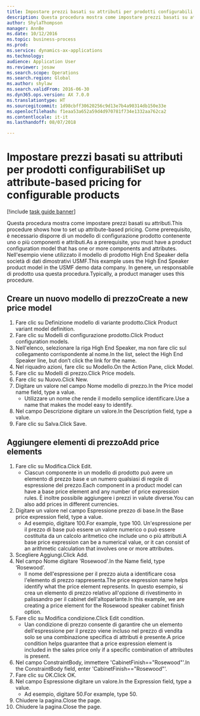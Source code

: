 ```yaml
--- 
title: Impostare prezzi basati su attributi per prodotti configurabili
description: Questa procedura mostra come impostare prezzi basati su attributi.
author: ShylaThompson
manager: AnnBe
ms.date: 10/12/2016
ms.topic: business-process
ms.prod: 
ms.service: dynamics-ax-applications
ms.technology: 
audience: Application User
ms.reviewer: josaw
ms.search.scope: Operations
ms.search.region: Global
ms.author: shylaw
ms.search.validFrom: 2016-06-30
ms.dyn365.ops.version: AX 7.0.0
ms.translationtype: HT
ms.sourcegitcommit: 1d98cbff30620256c9d13e7b4a90314db150e33e
ms.openlocfilehash: f1eaa53a652a59d4d970781f734e1332aa762ca2
ms.contentlocale: it-it
ms.lasthandoff: 08/07/2018

---
```

# <a name="set-up-attribute-based-pricing-for-configurable-products"></a><span data-ttu-id="cfa00-103">Impostare prezzi basati su attributi per prodotti configurabili</span><span class="sxs-lookup"><span data-stu-id="cfa00-103">Set up attribute-based pricing for configurable products</span></span>

[!include [task guide banner](../../includes/task-guide-banner.md)]

<span data-ttu-id="cfa00-104">Questa procedura mostra come impostare prezzi basati su attributi.</span><span class="sxs-lookup"><span data-stu-id="cfa00-104">This procedure shows how to set up attribute-based pricing.</span></span> <span data-ttu-id="cfa00-105">Come prerequisito, è necessario disporre di un modello di configurazione prodotto contenente uno o più componenti e attributi.</span><span class="sxs-lookup"><span data-stu-id="cfa00-105">As a prerequisite, you must have a product configuration model that has one or more components and attributes.</span></span> <span data-ttu-id="cfa00-106">Nell'esempio viene utilizzato il modello di prodotto High End Speaker della società di dati dimostrativi USMF.</span><span class="sxs-lookup"><span data-stu-id="cfa00-106">This example uses the High End Speaker product model in the USMF demo data company.</span></span> <span data-ttu-id="cfa00-107">In genere, un responsabile di prodotto usa questa procedura.</span><span class="sxs-lookup"><span data-stu-id="cfa00-107">Typically, a product manager uses this procedure.</span></span>


## <a name="create-a-new-price-model"></a><span data-ttu-id="cfa00-108">Creare un nuovo modello di prezzo</span><span class="sxs-lookup"><span data-stu-id="cfa00-108">Create a new price model</span></span>
1. <span data-ttu-id="cfa00-109">Fare clic su Definizione modello di variante prodotto.</span><span class="sxs-lookup"><span data-stu-id="cfa00-109">Click Product variant model definition.</span></span>
2. <span data-ttu-id="cfa00-110">Fare clic su Modelli di configurazione prodotto.</span><span class="sxs-lookup"><span data-stu-id="cfa00-110">Click Product configuration models.</span></span>
3. <span data-ttu-id="cfa00-111">Nell'elenco, selezionare la riga High End Speaker, ma non fare clic sul collegamento corrispondente al nome.</span><span class="sxs-lookup"><span data-stu-id="cfa00-111">In the list, select the High End Speaker line, but don’t click the link for the name.</span></span>
4. <span data-ttu-id="cfa00-112">Nel riquadro azioni, fare clic su Modello.</span><span class="sxs-lookup"><span data-stu-id="cfa00-112">On the Action Pane, click Model.</span></span>
5. <span data-ttu-id="cfa00-113">Fare clic su Modelli di prezzo.</span><span class="sxs-lookup"><span data-stu-id="cfa00-113">Click Price models.</span></span>
6. <span data-ttu-id="cfa00-114">Fare clic su Nuovo.</span><span class="sxs-lookup"><span data-stu-id="cfa00-114">Click New.</span></span>
7. <span data-ttu-id="cfa00-115">Digitare un valore nel campo Nome modello di prezzo.</span><span class="sxs-lookup"><span data-stu-id="cfa00-115">In the Price model name field, type a value.</span></span>
    * <span data-ttu-id="cfa00-116">Utilizzare un nome che rende il modello semplice identificare.</span><span class="sxs-lookup"><span data-stu-id="cfa00-116">Use a name that makes the model easy to identify.</span></span>  
8. <span data-ttu-id="cfa00-117">Nel campo Descrizione digitare un valore.</span><span class="sxs-lookup"><span data-stu-id="cfa00-117">In the Description field, type a value.</span></span>
9. <span data-ttu-id="cfa00-118">Fare clic su Salva.</span><span class="sxs-lookup"><span data-stu-id="cfa00-118">Click Save.</span></span>

## <a name="add-price-elements"></a><span data-ttu-id="cfa00-119">Aggiungere elementi di prezzo</span><span class="sxs-lookup"><span data-stu-id="cfa00-119">Add price elements</span></span>
1. <span data-ttu-id="cfa00-120">Fare clic su Modifica.</span><span class="sxs-lookup"><span data-stu-id="cfa00-120">Click Edit.</span></span>
    * <span data-ttu-id="cfa00-121">Ciascun componente in un modello di prodotto può avere un elemento di prezzo base e un numero qualsiasi di regole di espressione del prezzo.</span><span class="sxs-lookup"><span data-stu-id="cfa00-121">Each component in a product model can have a base price element and any number of price expression rules.</span></span> <span data-ttu-id="cfa00-122">È inoltre possibile aggiungere i prezzi in valute diverse.</span><span class="sxs-lookup"><span data-stu-id="cfa00-122">You can also add prices in different currencies.</span></span>  
2. <span data-ttu-id="cfa00-123">Digitare un valore nel campo Espressione prezzo di base.</span><span class="sxs-lookup"><span data-stu-id="cfa00-123">In the Base price expression field, type a value.</span></span>
    * <span data-ttu-id="cfa00-124">Ad esempio, digitare 100.</span><span class="sxs-lookup"><span data-stu-id="cfa00-124">For example, type 100.</span></span>   <span data-ttu-id="cfa00-125">Un'espressione per il prezzo di base può essere un valore numerico o può essere costituita da un calcolo aritmetico che include uno o più attributi.</span><span class="sxs-lookup"><span data-stu-id="cfa00-125">A base price expression can be a numerical value, or it can consist of an arithmetic calculation that involves one or more attributes.</span></span>  
3. <span data-ttu-id="cfa00-126">Scegliere Aggiungi.</span><span class="sxs-lookup"><span data-stu-id="cfa00-126">Click Add.</span></span>
4. <span data-ttu-id="cfa00-127">Nel campo Nome digitare 'Rosewood'.</span><span class="sxs-lookup"><span data-stu-id="cfa00-127">In the Name field, type ‘Rosewood’.</span></span>
    * <span data-ttu-id="cfa00-128">Il nome dell'espressione per il prezzo aiuta a identificare cosa l'elemento di prezzo rappresenta.</span><span class="sxs-lookup"><span data-stu-id="cfa00-128">The price expression name helps identify what the price element represents.</span></span> <span data-ttu-id="cfa00-129">In questo esempio, si crea un elemento di prezzo relativo all'opzione di rivestimento in palissandro per il cabinet dell'altoparlante.</span><span class="sxs-lookup"><span data-stu-id="cfa00-129">In this example, we are creating a price element for the Rosewood speaker cabinet finish option.</span></span>  
5. <span data-ttu-id="cfa00-130">Fare clic su Modifica condizione.</span><span class="sxs-lookup"><span data-stu-id="cfa00-130">Click Edit condition.</span></span>
    * <span data-ttu-id="cfa00-131">Uan condizione di prezzo consente di garantire che un elemento dell'espressione per il prezzo viene incluso nel prezzo di vendita solo se una combinazione specifica di attributi è presente.</span><span class="sxs-lookup"><span data-stu-id="cfa00-131">A price condition helps guarantee that a price expression element is included in the sales price only if a specific combination of attributes is present.</span></span>  
6. <span data-ttu-id="cfa00-132">Nel campo ConstraintBody, immettere 'CabinetFinish=="Rosewood"'.</span><span class="sxs-lookup"><span data-stu-id="cfa00-132">In the ConstraintBody field, enter 'CabinetFinish=="Rosewood"'.</span></span>
7. <span data-ttu-id="cfa00-133">Fare clic su OK.</span><span class="sxs-lookup"><span data-stu-id="cfa00-133">Click OK.</span></span>
8. <span data-ttu-id="cfa00-134">Nel campo Espressione digitare un valore.</span><span class="sxs-lookup"><span data-stu-id="cfa00-134">In the Expression field, type a value.</span></span>
    * <span data-ttu-id="cfa00-135">Ad esempio, digitare 50.</span><span class="sxs-lookup"><span data-stu-id="cfa00-135">For example, type 50.</span></span>  
9. <span data-ttu-id="cfa00-136">Chiudere la pagina.</span><span class="sxs-lookup"><span data-stu-id="cfa00-136">Close the page.</span></span>
10. <span data-ttu-id="cfa00-137">Chiudere la pagina.</span><span class="sxs-lookup"><span data-stu-id="cfa00-137">Close the page.</span></span>


